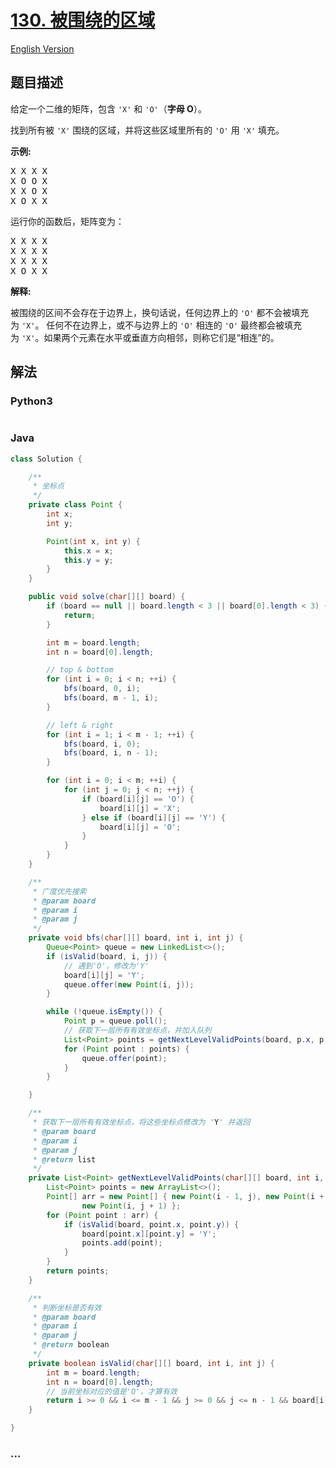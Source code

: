 # [130. 被围绕的区域](https://leetcode-cn.com/problems/surrounded-regions)

[English Version](/solution/0100-0199/0130.Surrounded%20Regions/README_EN.md)

## 题目描述

<!-- 这里写题目描述 -->
<p>给定一个二维的矩阵，包含&nbsp;<code>&#39;X&#39;</code>&nbsp;和&nbsp;<code>&#39;O&#39;</code>（<strong>字母 O</strong>）。</p>

<p>找到所有被 <code>&#39;X&#39;</code> 围绕的区域，并将这些区域里所有的&nbsp;<code>&#39;O&#39;</code> 用 <code>&#39;X&#39;</code> 填充。</p>

<p><strong>示例:</strong></p>

<pre>X X X X
X O O X
X X O X
X O X X
</pre>

<p>运行你的函数后，矩阵变为：</p>

<pre>X X X X
X X X X
X X X X
X O X X
</pre>

<p><strong>解释:</strong></p>

<p>被围绕的区间不会存在于边界上，换句话说，任何边界上的&nbsp;<code>&#39;O&#39;</code>&nbsp;都不会被填充为&nbsp;<code>&#39;X&#39;</code>。 任何不在边界上，或不与边界上的&nbsp;<code>&#39;O&#39;</code>&nbsp;相连的&nbsp;<code>&#39;O&#39;</code>&nbsp;最终都会被填充为&nbsp;<code>&#39;X&#39;</code>。如果两个元素在水平或垂直方向相邻，则称它们是&ldquo;相连&rdquo;的。</p>

## 解法

<!-- 这里可写通用的实现逻辑 -->

<!-- tabs:start -->

### **Python3**

<!-- 这里可写当前语言的特殊实现逻辑 -->

```python

```

### **Java**

<!-- 这里可写当前语言的特殊实现逻辑 -->

```java
class Solution {

    /**
     * 坐标点
     */
    private class Point {
        int x;
        int y;

        Point(int x, int y) {
            this.x = x;
            this.y = y;
        }
    }

    public void solve(char[][] board) {
        if (board == null || board.length < 3 || board[0].length < 3) {
            return;
        }

        int m = board.length;
        int n = board[0].length;

        // top & bottom
        for (int i = 0; i < n; ++i) {
            bfs(board, 0, i);
            bfs(board, m - 1, i);
        }

        // left & right
        for (int i = 1; i < m - 1; ++i) {
            bfs(board, i, 0);
            bfs(board, i, n - 1);
        }

        for (int i = 0; i < m; ++i) {
            for (int j = 0; j < n; ++j) {
                if (board[i][j] == 'O') {
                    board[i][j] = 'X';
                } else if (board[i][j] == 'Y') {
                    board[i][j] = 'O';
                }
            }
        }
    }

    /**
     * 广度优先搜索
     * @param board
     * @param i
     * @param j
     */
    private void bfs(char[][] board, int i, int j) {
        Queue<Point> queue = new LinkedList<>();
        if (isValid(board, i, j)) {
            // 遇到'O'，修改为'Y'
            board[i][j] = 'Y';
            queue.offer(new Point(i, j));
        }

        while (!queue.isEmpty()) {
            Point p = queue.poll();
            // 获取下一层所有有效坐标点，并加入队列
            List<Point> points = getNextLevelValidPoints(board, p.x, p.y);
            for (Point point : points) {
                queue.offer(point);
            }
        }

    }

    /**
     * 获取下一层所有有效坐标点，将这些坐标点修改为 'Y' 并返回
     * @param board
     * @param i
     * @param j
     * @return list
     */
    private List<Point> getNextLevelValidPoints(char[][] board, int i, int j) {
        List<Point> points = new ArrayList<>();
        Point[] arr = new Point[] { new Point(i - 1, j), new Point(i + 1, j), new Point(i, j - 1),
                new Point(i, j + 1) };
        for (Point point : arr) {
            if (isValid(board, point.x, point.y)) {
                board[point.x][point.y] = 'Y';
                points.add(point);
            }
        }
        return points;
    }

    /**
     * 判断坐标是否有效
     * @param board
     * @param i
     * @param j
     * @return boolean
     */
    private boolean isValid(char[][] board, int i, int j) {
        int m = board.length;
        int n = board[0].length;
        // 当前坐标对应的值是'O'，才算有效
        return i >= 0 && i <= m - 1 && j >= 0 && j <= n - 1 && board[i][j] == 'O';
    }

}
```

### **...**

```

```

<!-- tabs:end -->

